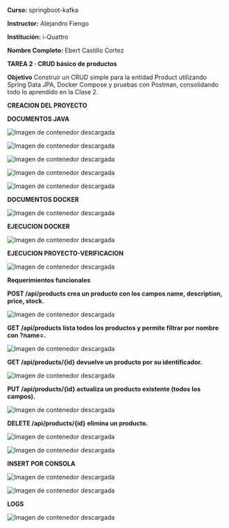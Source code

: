**Curso:** springboot-kafka

**Instructor:** Alejandro Fiengo

**Institución:** i-Quattro

**Nombre Completo:** Ebert Castillo Cortez

**TAREA 2 · CRUD básico de productos**

**Objetivo**
Construir un CRUD simple para la entidad Product utilizando Spring Data JPA, Docker Compose y pruebas con Postman, consolidando todo lo aprendido en la Clase 2.

**CREACION DEL PROYECTO**

**DOCUMENTOS JAVA**

![Imagen de contenedor descargada](screenshots/prdcontroller.png)

![Imagen de contenedor descargada](screenshots/productent.png)

![Imagen de contenedor descargada](screenshots/productrepository.png)

![Imagen de contenedor descargada](screenshots/applpropierties.png)

![Imagen de contenedor descargada](screenshots/pom.png)


**DOCUMENTOS DOCKER**

![Imagen de contenedor descargada](screenshots/dockercompóse.png)

**EJECUCION DOCKER**

![Imagen de contenedor descargada](screenshots/dockercompose.png)

**EJECUCION PROYECTO-VERIFICACION**

![Imagen de contenedor descargada](screenshots/verificarweb.png)

**Requerimientos funcionales**

**POST /api/products crea un producto con los campos name, description, price, stock.**

![Imagen de contenedor descargada](screenshots/json.png)

**GET /api/products lista todos los productos y permite filtrar por nombre con ?name=.**

![Imagen de contenedor descargada](screenshots/jsonget.png)

**GET /api/products/{id} devuelve un producto por su identificador.**

![Imagen de contenedor descargada](screenshots/jsongetid.png)

**PUT /api/products/{id} actualiza un producto existente (todos los campos).**

![Imagen de contenedor descargada](screenshots/jsonputid.png)

**DELETE /api/products/{id} elimina un producto.**

![Imagen de contenedor descargada](screenshots/jsondeleteid.png)

![Imagen de contenedor descargada](screenshots/jsongetidbeforedelete.png)

**INSERT POR CONSOLA**

![Imagen de contenedor descargada](screenshots/insercmd.png)

![Imagen de contenedor descargada](screenshots/tit1.png)

**LOGS**

![Imagen de contenedor descargada](screenshots/logs.png)


